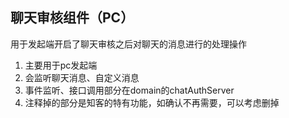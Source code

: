 ## 聊天审核组件（PC）

用于发起端开启了聊天审核之后对聊天的消息进行的处理操作

1. 主要用于pc发起端
2. 会监听聊天消息、自定义消息
3. 事件监听、接口调用部分在domain的chatAuthServer
4. 注释掉的部分是知客的特有功能，如确认不再需要，可以考虑删掉
